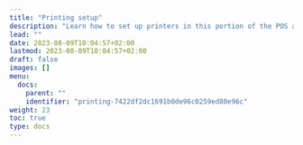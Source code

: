 ```yaml
---
title: "Printing setup"
description: "Learn how to set up printers in this portion of the POS academy."
lead: ""
date: 2023-08-09T10:04:57+02:00
lastmod: 2023-08-09T10:04:57+02:00
draft: false
images: []
menu:
  docs:
    parent: ""
    identifier: "printing-7422df2dc1691b0de96c0259ed80e96c"
weight: 23
toc: true
type: docs
---
```

